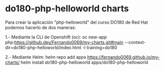 # do180-php-helloworld charts


Para crear la aplicación "php-helloworld" del curso DO180 de Red Hat podemos hacerlo de dos maneras:

1.- Mediante la CLI de Openshift (oc):
  oc new-app php:https://github.dev/Fernando0069/my-charts.git#main --context-dir=do180-php-helloworld/index.html -l training=do180

2.- Mediante Helm:
  helm repo add apps https://fernando0069.github.io/my-charts/
  helm install do180-php-helloworld apps/do180-php-helloworld
